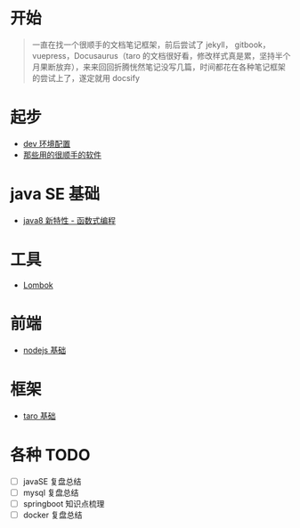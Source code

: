 # 开始

> 一直在找一个很顺手的文档笔记框架，前后尝试了 jekyll， gitbook，vuepress，Docusaurus（taro 的文档很好看，修改样式真是累，坚持半个月果断放弃），来来回回折腾恍然笔记没写几篇，时间都花在各种笔记框架的尝试上了，遂定就用 docsify

# 起步
* [dev 环境配置](dev-environment.md)
* [那些用的很顺手的软件](useful-software.md)

# java SE 基础


* [java8 新特性 - 函数式编程](java8.md)


# 工具
- [Lombok](use-lombok.md)

# 前端
- [nodejs 基础](node-basic.md)

# 框架
- [taro 基础]()


# 各种 TODO
- [ ] javaSE 复盘总结
- [ ] mysql 复盘总结
- [ ] springboot 知识点梳理
- [ ] docker 复盘总结
